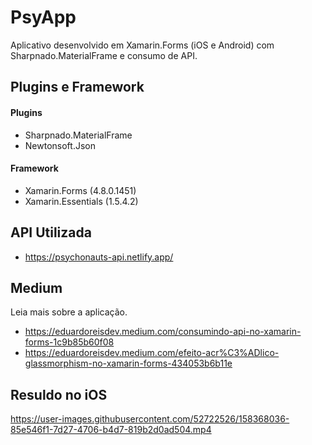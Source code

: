 # PsyApp
Aplicativo desenvolvido em Xamarin.Forms (iOS e Android) com Sharpnado.MaterialFrame e consumo de API.

## Plugins e Framework
#### Plugins
- Sharpnado.MaterialFrame
- Newtonsoft.Json
#### Framework
- Xamarin.Forms (4.8.0.1451)
- Xamarin.Essentials (1.5.4.2)

## API Utilizada
- https://psychonauts-api.netlify.app/

## Medium
Leia mais sobre a aplicação.
- https://eduardoreisdev.medium.com/consumindo-api-no-xamarin-forms-1c9b85b60f08
- https://eduardoreisdev.medium.com/efeito-acr%C3%ADlico-glassmorphism-no-xamarin-forms-434053b6b11e

## Resuldo no iOS

https://user-images.githubusercontent.com/52722526/158368036-85e546f1-7d27-4706-b4d7-819b2d0ad504.mp4

